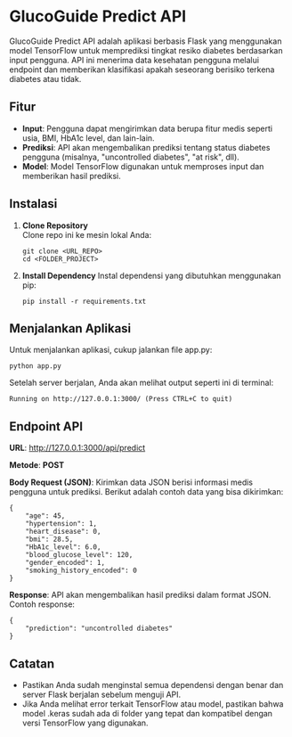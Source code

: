 # GlucoGuide Predict API

GlucoGuide Predict API adalah aplikasi berbasis Flask yang menggunakan model TensorFlow untuk memprediksi tingkat resiko diabetes berdasarkan input pengguna. API ini menerima data kesehatan pengguna melalui endpoint dan memberikan klasifikasi apakah seseorang berisiko terkena diabetes atau tidak.

## Fitur

- **Input**: Pengguna dapat mengirimkan data berupa fitur medis seperti usia, BMI, HbA1c level, dan lain-lain.
- **Prediksi**: API akan mengembalikan prediksi tentang status diabetes pengguna (misalnya, "uncontrolled diabetes", "at risk", dll).
- **Model**: Model TensorFlow digunakan untuk memproses input dan memberikan hasil prediksi.

## Instalasi

1. **Clone Repository**  
   Clone repo ini ke mesin lokal Anda:
   ```
   git clone <URL_REPO>
   cd <FOLDER_PROJECT>
2. **Install Dependency**
   Instal dependensi yang dibutuhkan menggunakan pip:
   ```
   pip install -r requirements.txt

## Menjalankan Aplikasi
Untuk menjalankan aplikasi, cukup jalankan file app.py:
```
python app.py
```
Setelah server berjalan, Anda akan melihat output seperti ini di terminal:
```
Running on http://127.0.0.1:3000/ (Press CTRL+C to quit)
```
## Endpoint API
**URL**: http://127.0.0.1:3000/api/predict

**Metode**: **POST**

**Body Request (JSON)**: Kirimkan data JSON berisi informasi medis pengguna untuk prediksi. Berikut adalah contoh data yang bisa dikirimkan:
```
{
    "age": 45,
    "hypertension": 1,
    "heart_disease": 0,
    "bmi": 28.5,
    "HbA1c_level": 6.0,
    "blood_glucose_level": 120,
    "gender_encoded": 1,
    "smoking_history_encoded": 0
}
```
**Response**: API akan mengembalikan hasil prediksi dalam format JSON. Contoh response:
```
{
    "prediction": "uncontrolled diabetes"
}
```
## Catatan
- Pastikan Anda sudah menginstal semua dependensi dengan benar dan server Flask berjalan sebelum menguji API.
- Jika Anda melihat error terkait TensorFlow atau model, pastikan bahwa model .keras sudah ada di folder yang tepat dan kompatibel dengan versi TensorFlow yang digunakan.
